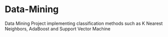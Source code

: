 # Data-Mining
Data Mining Project implementing classification methods such as K Nearest Neighbors, AdaBoost and Support Vector Machine 
